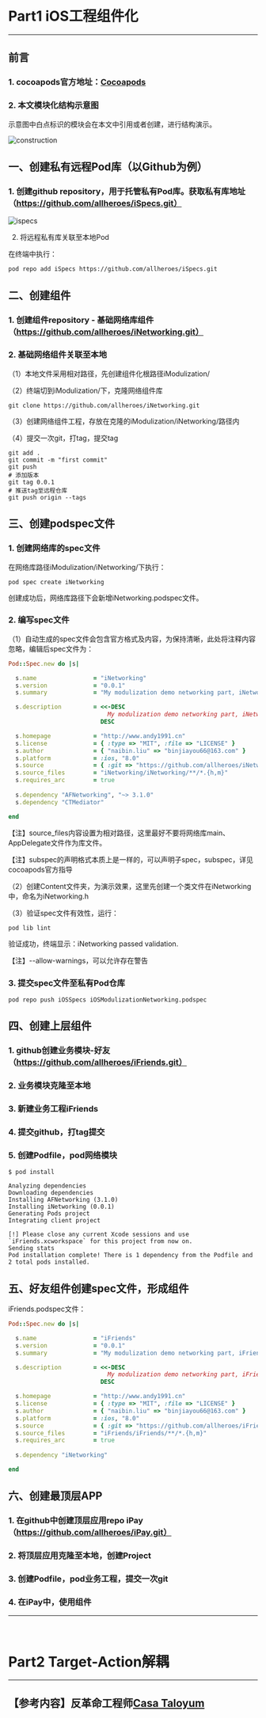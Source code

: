 # Part1 iOS工程组件化

<hr>

## 前言

### 1. cocoapods官方地址：[Cocoapods](https://guides.cocoapods.org/)

### 2. 本文模块化结构示意图

示意图中白点标识的模块会在本文中引用或者创建，进行结构演示。

![construction](../resources/images/modulization/construction.png)



## 一、创建私有远程Pod库（以Github为例）

### 1. 创建github repository，用于托管私有Pod库。获取私有库地址（https://github.com/allheroes/iSpecs.git）

![ispecs](../resources/images/modulization/ispecs.png)

2. 将远程私有库关联至本地Pod

在终端中执行：

```shell
pod repo add iSpecs https://github.com/allheroes/iSpecs.git
```



## 二、创建组件

### 1. 创建组件repository - 基础网络库组件（https://github.com/allheroes/iNetworking.git）

### 2. 基础网络组件关联至本地

（1）本地文件采用相对路径，先创建组件化根路径iModulization/

（2）终端切到iModulization/下，克隆网络组件库

```shell
git clone https://github.com/allheroes/iNetworking.git
```

（3）创建网络组件工程，存放在克隆的iModulization/iNetworking/路径内

（4）提交一次git，打tag，提交tag

```shell
git add .
git commit -m "first commit"
git push
# 添加版本
git tag 0.0.1
# 推送tag至远程仓库
git push origin --tags
```



## 三、创建podspec文件

### 1. 创建网络库的spec文件

在网络库路径iModulization/iNetworking/下执行：

```shell
pod spec create iNetworking
```

创建成功后，网络库路径下会新增iNetworking.podspec文件。

### 2. 编写spec文件

（1）自动生成的spec文件会包含官方格式及内容，为保持清晰，此处将注释内容忽略，编辑后spec文件为：

```ruby
Pod::Spec.new do |s|

  s.name                = "iNetworking"
  s.version             = "0.0.1"
  s.summary             = "My modulization demo networking part, iNetworking."

  s.description         = <<-DESC
                            My modulization demo networking part, iNetworking. Good luck to me.
                          DESC

  s.homepage            = "http://www.andy1991.cn"
  s.license             = { :type => "MIT", :file => "LICENSE" }
  s.author              = { "naibin.liu" => "binjiayou66@163.com" }
  s.platform            = :ios, "8.0"
  s.source              = { :git => "https://github.com/allheroes/iNetworking.git", :tag => "#{s.version}" }
  s.source_files        = "iNetworking/iNetworking/**/*.{h,m}"
  s.requires_arc        = true
  
  s.dependency "AFNetworking", "~> 3.1.0" 
  s.dependency "CTMediator"

end
```

【注】source_files内容设置为相对路径，这里最好不要将网络库main、AppDelegate文件作为库文件。

【注】subspec的声明格式本质上是一样的，可以声明子spec，subspec，详见cocoapods官方指导

（2）创建Content文件夹，为演示效果，这里先创建一个类文件在iNetworking中，命名为iNetworking.h

（3）验证spec文件有效性，运行：

```shell
pod lib lint
```

验证成功，终端显示：iNetworking passed validation.

【注】--allow-warnings，可以允许存在警告

### 3. 提交spec文件至私有Pod仓库

```shell
pod repo push iOSSpecs iOSModulizationNetworking.podspec
```



## 四、创建上层组件

### 1. github创建业务模块-好友（https://github.com/allheroes/iFriends.git）

### 2. 业务模块克隆至本地

### 3. 新建业务工程iFriends

### 4. 提交github，打tag提交

### 5. 创建Podfile，pod网络模块

```shell
$ pod install

Analyzing dependencies
Downloading dependencies
Installing AFNetworking (3.1.0)
Installing iNetworking (0.0.1)
Generating Pods project
Integrating client project

[!] Please close any current Xcode sessions and use `iFriends.xcworkspace` for this project from now on.
Sending stats
Pod installation complete! There is 1 dependency from the Podfile and 2 total pods installed.
```



## 五、好友组件创建spec文件，形成组件

 iFriends.podspec文件：

```ruby
Pod::Spec.new do |s|

  s.name                = "iFriends"
  s.version             = "0.0.1"
  s.summary             = "My modulization demo networking part, iFriends."

  s.description         = <<-DESC
                            My modulization demo networking part, iFriends. Good luck to me.
                          DESC

  s.homepage            = "http://www.andy1991.cn"
  s.license             = { :type => "MIT", :file => "LICENSE" }
  s.author              = { "naibin.liu" => "binjiayou66@163.com" }
  s.platform            = :ios, "8.0"
  s.source              = { :git => "https://github.com/allheroes/iFriends.git", :tag => "#{s.version}" }
  s.source_files        = "iFriends/iFriends/**/*.{h,m}"
  s.requires_arc        = true
  
  s.dependency "iNetworking"

end
```



## 六、创建最顶层APP

### 1. 在github中创建顶层应用repo iPay（https://github.com/allheroes/iPay.git）

### 2. 将顶层应用克隆至本地，创建Project

### 3. 创建Podfile，pod业务工程，提交一次git

### 4. 在iPay中，使用组件

<hr>

<br>

# Part2 Target-Action解耦

<hr>

## 【参考内容】反革命工程师[Casa Taloyum](https://casatwy.com/)
